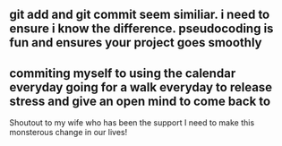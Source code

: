 git add and git commit seem similiar. i need to ensure i know the difference.
pseudocoding is fun and ensures your project goes smoothly
-----------------------------------------------------------------
commiting myself to using the calendar everyday
going for a walk everyday to release stress and give an open mind to come back to
-----------------------------------------------------------------
Shoutout to my wife who has been the support I need to make this monsterous change in our lives!
